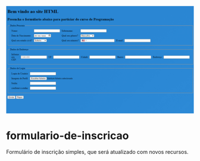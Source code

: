 <img src="Screenshot.png">


# formulario-de-inscricao
Formulário de inscrição simples, que será atualizado com novos recursos.
